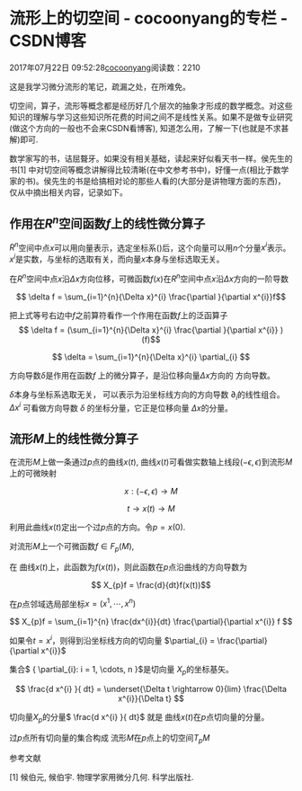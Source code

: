 # 流形上的切空间 - cocoonyang的专栏 - CSDN博客





2017年07月22日 09:52:28[cocoonyang](https://me.csdn.net/cocoonyang)阅读数：2210








这是我学习微分流形的笔记，疏漏之处，在所难免。

切空间，算子，流形等概念都是经历好几个层次的抽象才形成的数学概念。对这些知识的理解与学习这些知识所花费的时间之间不是线性关系。如果不是做专业研究(做这个方向的一般也不会来CSDN看博客), 知道怎么用，了解一下(也就是不求甚解)即可.

数学家写的书，诘屈聱牙。如果没有相关基础，读起来好似看天书一样。侯先生的书[1] 中对切空间等概念讲解得比较清晰(在中文参考书中)，好懂一点(相比于数学家的书)。侯先生的书是给搞相对论的那些人看的(大部分是讲物理方面的东西)，仅从中摘出相关内容，记录如下。

## 作用在$R^{n}$空间函数$f$上的线性微分算子

$R^{n}$空间中点$x$可以用向量表示，选定坐标系()后，这个向量可以用$n$个分量$x^{i}$表示。$x^{i}$是实数，与坐标的选取有关，而向量$x$本身与坐标选取无关。

在$R^{n}$空间中点$x$沿$\Delta x$方向位移，可微函数$f(x)$在$R^{n}$空间中点$x$沿$\Delta x$方向的一阶导数

$$ \delta f = \sum_{i=1}^{n}{\Delta x}^{i} \frac{\partial }{\partial x^{i}}f$$

把上式等号右边中$f$之前算符看作一个作用在函数$f$上的泛函算子
$$ \delta f = (\sum_{i=1}^{n}{\Delta x}^{i} \frac{\partial }{\partial x^{i}} )(f)$$

$$ \delta = \sum_{i=1}^{n}{\Delta x}^{i} \partial_{i}  $$

方向导数$\delta$是作用在函数$f$ 上的微分算子，是沿位移向量$\Delta x$方向的 方向导数。

$\delta$本身与坐标系选取无关， 可以表示为沿坐标线方向的方向导数 $\partial_{i}$的线性组合。 $\Delta x^{i}$ 可看做方向导数 $\delta$ 的坐标分量，它正是位移向量 $\Delta x$的分量。

## 流形$M$上的线性微分算子

在流形$M$上做一条通过$p$点的曲线$x(t)$, 曲线$x(t)$可看做实数轴上线段$(-\epsilon, \epsilon )$到流形$M$上的可微映射

$$ x:(-\epsilon, \epsilon ) \rightarrow M$$

$$ t \rightarrow x(t) \rightarrow M$$

利用此曲线$x(t)$定出一个过$p$点的方向。令$p=x(0)$.

对流形$M$上一个可微函数$f \in F_{p}(M)$,

在 曲线$x(t)$上，此函数为$f(x(t))$，则此函数在$p$点沿曲线的方向导数为

$$ X_{p}f = \frac{d}{dt}f(x(t))$$

在$p$点邻域选局部坐标$x = (x^{1}, \cdots, x^{n} )$

$$ X_{p}f =  \sum_{i=1}^{n}       \frac{dx^{i}}{dt} \frac{\partial}{\partial x^{i}}   f $$

如果令$t = x^{i}$，则得到沿坐标线方向的切向量 $\partial_{i} = \frac{\partial}{\partial x^{i}}$

集合$ { \partial_{i}: i = 1, \cdots, n }$是切向量 $X_{p}$的坐标基矢。

$$ \frac{d x^{i} }{ dt} =  \underset{\Delta t \rightarrow 0}{lim}  \frac{\Delta x^{i}}{\Delta t} $$

切向量$X_{p}$的分量$ \frac{d x^{i} }{ dt}$ 就是 曲线$x(t)$在$p$点切向量的分量。

过$p$点所有切向量的集合构成 流形$M$在$p$点上的切空间$T_{p}M$

参考文献

> 
[1]  候伯元, 候伯宇. 物理学家用微分几何. 科学出版社.




